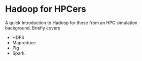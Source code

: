 Hadoop for HPCers
=====================

A quick Introduction to Hadoop for those from an HPC simulation
background.  Briefly covers

* HDFS
* Mapreduce
* Pig
* Spark.

